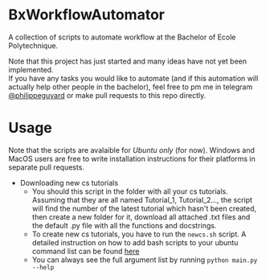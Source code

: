 # BxWorkflowAutomator
A collection of scripts to automate workflow at the Bachelor of Ecole Polytechnique.

Note that this project has just started and many ideas have not yet been implemented.  
If you have any tasks you would like to automate (and if this automation will actually help other people in the bachelor), feel free to pm me in 
telegram [@philippeguyard](https://t.me/philippeguyard) or make pull requests to this repo directly.

# Usage

Note that the scripts are avalaible for *Ubuntu only* (for now). Windows and MacOS users are free to write installation instructions for their platforms in separate
pull requests.

- Downloading new cs tutorials
  - You should this script in the folder with all your cs tutorials. Assuming that they are all named Tutorial_1, Tutorial_2..., the script will find the number
  of the latest tutorial which hasn't been created, then create a new folder for it, download all attached .txt files and the default .py file with all the functions and docstrings. 
  - To create new cs tutorials, you have to run the `newcs.sh` script. 
  A detailed instruction on how to add bash scripts to your ubuntu command list can be found [here](https://askubuntu.com/questions/229589/how-to-make-a-file-e-g-a-sh-script-executable-so-it-can-be-run-from-a-termi)
  - You can always see the full argument list by running `python main.py --help`
